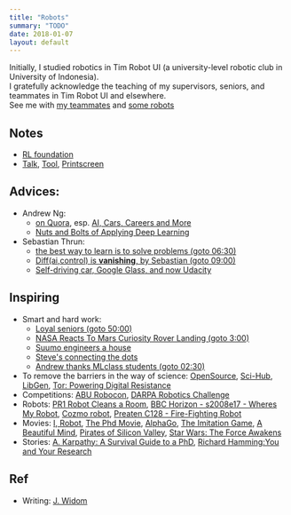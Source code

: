 ```yaml
---
title: "Robots"
summary: "TODO"
date: 2018-01-07
layout: default
---
```


Initially, I studied robotics in Tim Robot UI (a university-level robotic club in University of Indonesia). <br />
I gratefully acknowledge the teaching of my supervisors, seniors, and teammates in Tim Robot UI and elsewhere. <br />
See me with [my teammates](https://photos.app.goo.gl/7ChgnYcrqtAY2ieJ2) and [some robots](https://photos.app.goo.gl/soMObj1VDShBW1sL2)

## Notes
* [RL foundation](https://github.com/tttor/rl-foundation)
* [Talk](https://github.com/tttor/talk), [Tool](https://github.com/tttor/tool), [Printscreen](https://photos.app.goo.gl/p2xnILiK5HJ1l4S52)

## Advices:
* Andrew Ng:
  * [on Quora](https://www.quora.com/profile/Andrew-Ng), esp. [AI, Cars, Careers and More](https://www.quora.com/session/Andrew-Ng/1)
  * [Nuts and Bolts of Applying Deep Learning](https://www.youtube.com/watch?v=F1ka6a13S9I&feature=share)
* Sebastian Thrun:
  * [the best way to learn is to solve problems (goto 06:30)](https://www.youtube.com/watch?v=Y6LF-_-pMgI)
  * [Diff(ai,control) is **vanishing**, by Sebastian (goto 09:00)](https://www.youtube.com/watch?v=XF_ACsJiz64)
  * [Self-driving car, Google Glass, and now Udacity](https://www.youtube.com/watch?v=lKgEnH2nBUc)
  
## Inspiring
* Smart and hard work:
  * [Loyal seniors (goto 50:00)](https://www.youtube.com/watch?v=qMgGqHo8nsg)
  * [NASA Reacts To Mars Curiosity Rover Landing (goto 3:00)](https://www.youtube.com/watch?v=svUJdzMHwmM)
  * [Suumo engineers a house](https://www.facebook.com/adobomagazine/videos/10154217936341758/?hc_ref=ARQPbYFzKwLiSCy2j41DfWU34THIdw_-cf_wfakDndSMSECDuX_YcKY8Ep6KPKttqdw)
  * [Steve's connecting the dots](https://www.youtube.com/watch?v=UF8uR6Z6KLc)
  * [Andrew thanks MLclass students (goto 02:30)](https://www.youtube.com/watch?v=Qz41Q89cHGM&list=PLVJA7edNhnRTYqqW5zIj0gkVmxWnkXqTP&index=107)
* To remove the barriers in the way of science: 
[OpenSource](https://opensource.guide/),
[Sci-Hub](https://en.wikipedia.org/wiki/Sci-Hub), 
[LibGen](https://en.wikipedia.org/wiki/Library_Genesis), 
[Tor: Powering Digital Resistance](https://www.torproject.org/)
* Competitions: 
[ABU Robocon](https://en.wikipedia.org/wiki/ABU_Robocon),
[DARPA Robotics Challenge](https://spectrum.ieee.org/automaton/robotics/humanoids/drc-finals-course)
* Robots: 
[PR1 Robot Cleans a Room](https://www.youtube.com/watch?v=jJ4XtyMoxIA), 
[BBC Horizon - s2008e17 - Wheres My Robot](https://ok.ru/video/281973623525), 
[Cozmo robot](https://www.youtube.com/watch?time_continue=17&v=ldi1NCpe2Aw), 
[Preaten C128 - Fire-Fighting Robot](https://www.youtube.com/watch?v=HcHZ694psGw)
* Movies: 
[I, Robot](https://en.wikipedia.org/wiki/I,_Robot_(film)), 
[The Phd Movie](https://phdmovie.com/), 
[AlphaGo](https://www.alphagomovie.com/), 
[The Imitation Game](https://en.wikipedia.org/wiki/The_Imitation_Game), 
[A Beautiful Mind](http://www.imdb.com/title/tt0268978/), 
[Pirates of Silicon Valley](https://en.wikipedia.org/wiki/Pirates_of_Silicon_Valley), 
[Star Wars: The Force Awakens](https://en.wikipedia.org/wiki/Star_Wars:_The_Force_Awakens)
* Stories: 
[A. Karpathy: A Survival Guide to a PhD](http://karpathy.github.io/2016/09/07/phd/),
[Richard Hamming:You and Your Research](http://www.cs.virginia.edu/~robins/YouAndYourResearch.html)

## Ref
* Writing: 
[J. Widom](https://cs.stanford.edu/people/widom/paper-writing.html)

